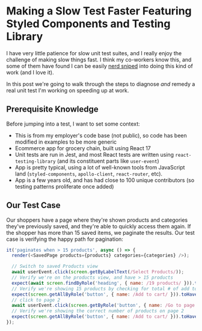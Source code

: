 <!---
title: Making a Slow Test Faster Featuring Styled Components and Testing Library
description: I have very little patience for slow unit test suites, and I really enjoy the challenge of making slow things fast. I think my co-workers know this, and some of them have found I can be easily nerd sniped into doing this kind of work (and I love it).
socialImage: https://user-images.githubusercontent.com/5233399/245847699-1f8096c5-18b4-4d38-aec6-1f4c3fdc1c2d.png
slackLabel1: Reading Time
slackLabel1Value: Depends!
slackLabel2: Publish Date
slackLabel2Value: June 24, 2023
draft: true
-->

# Making a Slow Test Faster Featuring Styled Components and Testing Library

I have very little patience for slow unit test suites, and I really enjoy the challenge of making slow things fast. I think my co-workers know this, and some of them have found I can be easily [nerd sniped](https://en.wikipedia.org/wiki/Nerd_sniping) into doing this kind of work (and I love it).

In this post we're going to walk through the steps to diagnose _and_ remedy a real unit test I'm working on speeding up at work.

## Prerequisite Knowledge

Before jumping into a test, I want to set some context:

- This is from my employer's code base (not public), so code has been modified in examples to be more generic
- Ecommerce app for grocery chain, built using React 17
- Unit tests are run in Jest, and most React tests are written using `react-testing-library` (and its constituent parts like `user-event`)
- App is pretty typical, using a lot of well-known tools from JavaScript land (`styled-components`, `apollo-client`, `react-router`, etc).
- App is a few years old, and has had close to 100 unique contributors (so testing patterns proliferate once added)

## Our Test Case

Our shoppers have a page where they're shown products and categories they've previously saved, and they're able to quickly access them again. If the shopper has more than 15 saved items, we paginate the results. Our test case is verifying the happy path for pagination:

```js
it('paginates when > 15 products', async () => {
  render(<SavedPage products={products} categories={categories} />);

  // Switch to saved Products view
  await userEvent.click(screen.getByLabelText(/Select Products/));
  // Verify we're on the products view, and have > 15 products
  expect(await screen.findByRole('heading', { name: /19 products/ })).toBeInTheDocument();
  // Verify we're showing 15 products by checking for total # of add to cart buttons
  expect(screen.getAllByRole('button', { name: /Add to cart/ })).toHaveLength(15);
  // click to page 2
  await userEvent.click(screen.getByRole('button', { name: /Go to page 2/ }));
  // Verify we're showing the correct number of products on page 2
  expect(screen.getAllByRole('button', { name: /Add to cart/ })).toHaveLength(4);
});
```
